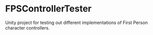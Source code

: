 # FPSControllerTester
Unity project for testing out different implementations of First Person character controllers.
